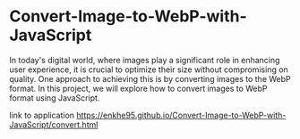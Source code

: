 # Convert-Image-to-WebP-with-JavaScript

In today's digital world, where images play a significant role in enhancing user experience, it is crucial to optimize their size without compromising on quality. One approach to achieving this is by converting images to the WebP format. In this project, we will explore how to convert images to WebP format using JavaScript.

link to application https://enkhe95.github.io/Convert-Image-to-WebP-with-JavaScript/convert.html

